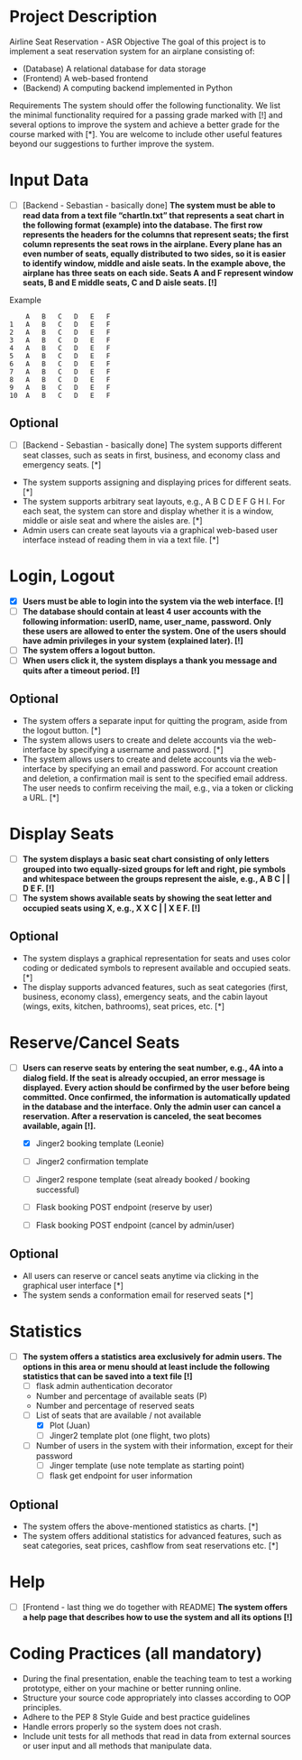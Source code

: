 Project Description
===
Airline Seat Reservation - ASR
Objective
The goal of this project is to implement a seat reservation system for an airplane consisting of:
- (Database) A relational database for data storage
- (Frontend) A web-based frontend
- (Backend) A computing backend implemented in Python

Requirements
The system should offer the following functionality. We list the minimal functionality required for a passing grade marked with [!] and several options to improve the system and achieve a better grade for
the course marked with [*]. You are welcome to include other useful features beyond our suggestions to further improve the system.

Input Data
===
- [ ] [Backend - Sebastian - basically done] **The system must be able to read data from a text file “chartIn.txt” that represents a seat chart in the following format (example) into the database. The first row represents the headers for the columns that represent seats; the first column represents the seat rows in the airplane. Every plane has an even number of seats, equally distributed to two sides, so it is easier to identify window, middle and aisle seats. In the example above, the airplane has three seats on each side. Seats A and F represent window seats, B and E middle seats, C and D aisle seats. [!]**

Example
```
	A	B	C	D	E	F
1	A	B	C	D	E	F
2	A	B	C	D	E	F
3	A	B	C	D	E	F
4	A	B	C	D	E	F
5	A	B	C	D	E	F
6	A	B	C	D	E	F
7	A	B	C	D	E	F
8	A	B	C	D	E	F
9	A	B	C	D	E	F
10	A	B	C	D	E	F
```

Optional
---
- [ ] [Backend - Sebastian - basically done] The system supports different seat classes, such as seats in first, business, and economy class and emergency seats. [*]
- The system supports assigning and displaying prices for different seats. [*]
- The system supports arbitrary seat layouts, e.g., A B C D E F G H I. For each seat, the system can store and display whether it is a window, middle or aisle seat and where the aisles are. [*]
- Admin users can create seat layouts via a graphical web-based user interface instead of reading them in via a text file. [*]

Login, Logout
===
- [x] **Users must be able to login into the system via the web interface. [!]**
- [ ] **The database should contain at least 4 user accounts with the following information: userID, name, user_name, password. Only these users are allowed to enter the system. One of the users should have admin privileges in your system (explained later). [!]**
- [ ] **The system offers a logout button.**
- [ ] **When users click it, the system displays a thank you message and quits after a timeout period. [!]**

Optional
---
- The system offers a separate input for quitting the program, aside from the logout button. [*]
- The system allows users to create and delete accounts via the web-interface by specifying a
username and password. [*]
- The system allows users to create and delete accounts via the web-interface by specifying an email and password. For account creation and deletion, a confirmation mail is sent to the specified email address. The user needs to confirm receiving the mail, e.g., via a token or clicking a URL. [*]

Display Seats
===
- [ ] **The system displays a basic seat chart consisting of only letters grouped into two equally-sized groups for left and right, pie symbols and whitespace between the groups represent the aisle, e.g., A B C | | D E F. [!]**
- [ ] **The system shows available seats by showing the seat letter and occupied seats using X, e.g., X X C | | X E F. [!]**

Optional
---
- The system displays a graphical representation for seats and uses color coding or dedicated
symbols to represent available and occupied seats. [*]
- The display supports advanced features, such as seat categories (first, business, economy class), emergency seats, and the cabin layout (wings, exits, kitchen, bathrooms), seat prices, etc. [*]

Reserve/Cancel Seats
===
- [ ] **Users can reserve seats by entering the seat number, e.g., 4A into a dialog field. If the seat is already occupied, an error message is displayed. Every action should be confirmed by the user before being committed. Once confirmed, the information is automatically updated in the database and the interface. Only the admin user can cancel a reservation. After a reservation is canceled, the seat becomes available, again [!].**
  - [x] Jinger2 booking template (Leonie) 
  - [ ] Jinger2 confirmation template
  - [ ] Jinger2 respone template (seat already booked / booking successful)
  - [ ] Flask booking POST endpoint (reserve by user)
  - [ ] Flask booking POST endpoint (cancel by admin/user)


Optional
---
- All users can reserve or cancel seats anytime via clicking in the graphical user interface [*]
- The system sends a conformation email for reserved seats [*]

Statistics
===
- [ ] **The system offers a statistics area exclusively for admin users. The options in this area or menu should at least include the following statistics that can be saved into a text file [!]**
    * [ ] flask admin authentication decorator
    * Number and percentage of available seats (P)
    * Number and percentage of reserved seats
    * [ ] List of seats that are available / not available
      * [x] Plot (Juan)
      * [ ] Jinger2 template plot (one flight, two plots)
    * [ ] Number of users in the system with their information, except for their password
      * [ ] Jinger template (use note template as starting point)
      * [ ] flask get endpoint for user information
    
Optional
---
- The system offers the above-mentioned statistics as charts. [*]
- The system offers additional statistics for advanced features, such as seat categories, seat prices, cashflow from seat reservations etc. [*]

Help
===
- [ ] [Frontend - last thing we do together with README] **The system offers a help page that describes how to use the system and all its options [!]**

Coding Practices (all mandatory)
===
- During the final presentation, enable the teaching team to test a working prototype, either on your machine or better running online.
- Structure your source code appropriately into classes according to OOP principles.
- Adhere to the PEP 8 Style Guide and best practice guidelines
- Handle errors properly so the system does not crash.
- Include unit tests for all methods that read in data from external sources or user input and all methods that manipulate data.